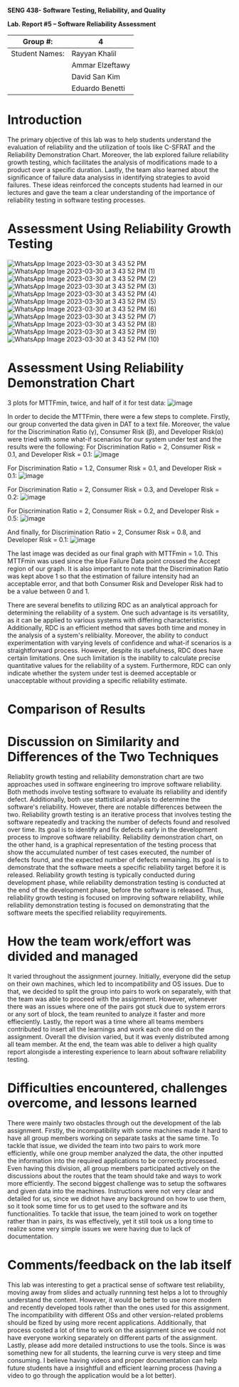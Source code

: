 **SENG 438- Software Testing, Reliability, and Quality**

**Lab. Report \#5 – Software Reliability Assessment**

| Group \#:      | 4               |
| -------------- | --------------- |
| Student Names: | Rayyan Khalil   |
|                | Ammar Elzeftawy |
|                | David San Kim   |
|                | Eduardo Benetti |

# Introduction

The primary objective of this lab was to help students understand the evaluation of reliability and the utilization of tools like C-SFRAT and the Reliability Demonstration Chart. Moreover, the lab explored failure reliability growth testing, which facilitates the analysis of modifications made to a product over a specific duration. Lastly, the team also learned about the significance of failure data analysiss in identifying strategies to avoid failures. These ideas reinforced the concepts students had learned in our lectures and gave the team a clear understanding of the importance of reliability testing in software testing processes.

# Assessment Using Reliability Growth Testing

![WhatsApp Image 2023-03-30 at 3 43 52 PM](https://user-images.githubusercontent.com/86868318/228972993-023e2214-0ed0-4e24-b75d-f50326fc8ad9.jpeg)
![WhatsApp Image 2023-03-30 at 3 43 52 PM (1)](https://user-images.githubusercontent.com/86868318/228973002-1c7cc760-35ec-4963-b81a-5e8ee03cbb4b.jpeg)
![WhatsApp Image 2023-03-30 at 3 43 52 PM (2)](https://user-images.githubusercontent.com/86868318/228973012-fa120c47-977a-414e-a65b-b9afc6578a4b.jpeg)
![WhatsApp Image 2023-03-30 at 3 43 52 PM (3)](https://user-images.githubusercontent.com/86868318/228973019-d2d33a56-05cd-4a5b-8b5d-1d8d44b6c302.jpeg)
![WhatsApp Image 2023-03-30 at 3 43 52 PM (4)](https://user-images.githubusercontent.com/86868318/228973027-a5559446-ea91-4f4c-ac80-fefd5a83ba44.jpeg)
![WhatsApp Image 2023-03-30 at 3 43 52 PM (5)](https://user-images.githubusercontent.com/86868318/228973039-b088c0ef-4b15-4943-a2b5-a7c3c5bff57a.jpeg)
![WhatsApp Image 2023-03-30 at 3 43 52 PM (6)](https://user-images.githubusercontent.com/86868318/228973046-5e638134-cea4-4654-869b-f3c6d6aad368.jpeg)
![WhatsApp Image 2023-03-30 at 3 43 52 PM (7)](https://user-images.githubusercontent.com/86868318/228973071-a255e4b6-5493-4548-ac31-7630f76e649d.jpeg)
![WhatsApp Image 2023-03-30 at 3 43 52 PM (8)](https://user-images.githubusercontent.com/86868318/228973103-16ec75b5-327c-43ea-9ad1-9847e6d99040.jpeg)
![WhatsApp Image 2023-03-30 at 3 43 52 PM (9)](https://user-images.githubusercontent.com/86868318/228973110-9f75f94d-f9e7-4cd6-899f-f15718033f1e.jpeg)
![WhatsApp Image 2023-03-30 at 3 43 52 PM (10)](https://user-images.githubusercontent.com/86868318/228973132-16a11622-36a6-46d7-bcc6-5f5638d44b5d.jpeg)

# Assessment Using Reliability Demonstration Chart

3 plots for MTTFmin, twice, and half of it for test data:
![image](https://user-images.githubusercontent.com/90352983/229205275-df3a90c3-73be-442c-adb5-fd535f4af751.png)

In order to decide the MTTFmin, there were a few steps to complete. Firstly, our group converted the data given in DAT to a text file. Moreover, the value for the Discrimination Ratio (γ), Consumer Risk (β), and Developer Risk(α) were tried with some what-if scenarios for our system under test and the results were the following:
For Discrimination Ratio = 2, Consumer Risk = 0.1, and Developer Risk = 0.1:
![image](https://user-images.githubusercontent.com/90352983/229032428-c378cda8-555c-40e9-8be9-64be698e63b3.png)

For Discrimination Ratio = 1.2, Consumer Risk = 0.1, and Developer Risk = 0.1:
![image](https://user-images.githubusercontent.com/90352983/229032491-ac362e1c-9c36-4f9c-bedf-14dc73ce6122.png)

For Discrimination Ratio = 2, Consumer Risk = 0.3, and Developer Risk = 0.2:
![image](https://user-images.githubusercontent.com/90352983/229032552-ab23b223-e632-4a7b-bae7-7e18b6f358eb.png)

For Discrimination Ratio = 2, Consumer Risk = 0.2, and Developer Risk = 0.5:
![image](https://user-images.githubusercontent.com/90352983/229032591-e00df59e-f273-4622-9761-3aa69424cbcd.png)

And finally, for Discrimination Ratio = 2, Consumer Risk = 0.8, and Developer Risk = 0.1:
![image](https://user-images.githubusercontent.com/90352983/229207738-b402d49a-baa0-49ca-938d-b3529ed50a4c.png)

The last image was decided as our final graph with MTTFmin = 1.0. This MTTFmin was used since the blue Failure Data point crossed the Accept region of our graph. It is also important to note that the Discrimination Ratio was kept above 1 so that the estimation of failure intensity had an acceptable error, and that both Consumer Risk and Developer Risk had to be a value between 0 and 1.

There are several benefits to utilizing RDC as an analytical approach for determining the reliability of a system. One such advantage is its versatility, as it can be applied to various systems with differing characteristics. Additionally, RDC is an efficient method that saves both time and money in the analysis of a system's relibiality. Moreover, the ability to conduct experimentation with varying levels of confidence and what-if scenarios is a straightforward process.
However, despite its usefulness, RDC does have certain limitations. One such limitation is the inability to calculate precise quantitative values for the reliability of a system. Furthermore, RDC can only indicate whether the system under test is deemed acceptable or unacceptable without providing a specific reliability estimate.

# Comparison of Results

# Discussion on Similarity and Differences of the Two Techniques

Reliablity growth testing and reliability demonstration chart are two approaches used in software engineering tro improve software reliability. Both methods involve testing software to evaluate its reliability and identify defect. Additionally, both use stattistical analysis to determine the software's reliability. However, there are notable differences between the two. Reliability growth testing is an iterative process that involves testing the software repeatedly and tracking the number of defects found and resolved over time. Its goal is to identify and fix defects early in the development process to improve software reliability. Reliability demonstration chart, on the other hand, is a graphical representation of the testing process that show the accumulated number of test cases executed, the number of defects found, and the expected number of defects remaining. Its goal is to demonstrate that the software meets a specific reliability target before it is released. Reliability growth testing is typically conducted during development phase, while reliability demonstration testing is conducted at the end of the development phase, before the software is released. Thus, reliability growth testing is focused on improving software reliability, while reliability demonstration testing is focused on demonstrating that the software meets the specified reliability requyirements.

# How the team work/effort was divided and managed

It varied throughout the assignment journey. Initially, everyone did the setup on their own machines, which led to incompatibility and OS issues. Due to that, we decided to split the group into pairs to work on separately, with that the team was able to proceed with the assignment. However, whenever there was an issues where one of the pairs got stuck due to system errors or any sort of block, the team reunited to analyze it faster and more effieciently. Lastly, the report was a time where all teams members contributed to insert all the learnings and work each one did on the assignment. Overall the division varied, but it was evenly distributed among all team member. At the end, the team was able to deliver a high quality report alongisde a interesting experience to learn about software reliability testing.

# Difficulties encountered, challenges overcome, and lessons learned

There were mainly two obstacles through out the development of the lab assignment. Firstly, the incompatibility with some machines made it hard to have all group members working on separate tasks at the same time. To tackle that issue, we divided the team into two pairs to work more efficiently, while one group member analyzed the data, the other inputted the information into the required applications to be correctly processed. Even having this division, all group members participated actively on the discussions about the routes that the team should take and ways to work more efficiently. The second biggest challenge was to setup the softwares and given data into the machines. Instructions were not very clear and detailed for us, since we didnot have any background on how to use them, so it took some time for us to get used to the software and its functionalities. To tackle that issue, the team joined to work on together rather than in pairs, its was effectively, yet it still took us a long time to realize some very simple issues we were having due to lack of documentation.

# Comments/feedback on the lab itself

This lab was interesting to get a practical sense of software test reliability, moving away from slides and actually runnning test helps a lot to throughly understand the content. However, it would be better to use more modern and recently developed tools rather than the ones used for this assignment. The incompatibility with different OSs and other version-related problems should be fized by using more recent applications. Additionally, that process costed a lot of time to work on the assignment since we could not have everyone working separately on different parts of the assignment. Lastly, please add more detailed instructions to use the tools. Since is was something new for all students, the learning curve is very steep and time consuming. I believe having videos and proper documentation can help future students have a insightfull and efficient learning process (having a video to go through the application would be a lot better).
